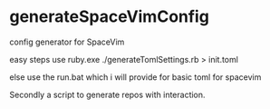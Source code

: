 # generateSpaceVimConfig
config generator for SpaceVim

easy steps use ruby.exe ./generateTomlSettings.rb > init.toml

else use the run.bat which i will provide for basic toml for spacevim

Secondly a script to generate repos with interaction.
